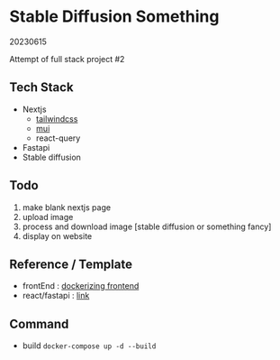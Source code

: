 # Stable Diffusion Something

20230615

Attempt of full stack project #2

## Tech Stack

- Nextjs
  - [tailwindcss](https://tailwindcss.com/docs/installation)
  - [mui](https://mui.com/material-ui/getting-started/overview/)
  - react-query
- Fastapi
- Stable diffusion

## Todo

1. make blank nextjs page
2. upload image
3. process and download image [stable diffusion or something fancy]
4. display on website

## Reference / Template

- frontEnd : [dockerizing frontend](https://geshan.com.np/blog/2023/01/nextjs-docker/)
- react/fastapi : [link](https://christophergs.com/tutorials/ultimate-fastapi-tutorial-pt-12-react-js-frontend/)

## Command

- build
  `docker-compose up -d --build`
